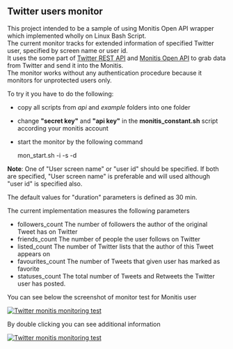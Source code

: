 ## Twitter users monitor ##

This project intended to be a sample of using Monitis Open API wrapper which implemented wholly on Linux Bash Script.  
The current monitor tracks for extended information of specified Twitter user, specified by screen name or user id.  
It uses the some part of [Twitter REST API](https://dev.twitter.com/docs/api) and [Monitis Open API](http://monitis.com/api/api.html) to grab data from Twitter and send it into the Monitis.  
The monitor works without any authentication procedure because it monitors for unprotected users only.  

To try it you have to do the following:

   - copy all scripts from _api_ and _example_ folders into one folder
   - change __"secret key"__ and __"api key"__ in the __monitis_constant.sh__ script according your monitis account
   - start the monitor by the following command

        mon_start.sh -i <user ID> -s <user screen name> -d <duration in min>

   __Note__: One of "User screen name" or "user id" should be specified. If both are specified, "User screen name" is preferable and will used although "user id" is specified also.

   The default values for "duration" parameters is defined as 30 min.

The current implementation measures the following parameters

   - followers_count     The number of followers the author of the original Tweet has on Twitter
   - friends_count       The number of people the user follows on Twitter
   - listed_count        The number of Twitter lists that the author of this Tweet appears on
   - favourites_count    The number of Tweets that given user has marked as favorite
   - statuses_count      The total number of Tweets and Retweets the Twitter user has posted.

You can see below the screenshot of monitor test for Monitis user 

<a href="http://i.imgur.com/ld98K"><img src="http://i.imgur.com/ld98K.png" title="Twitter monitis monitoring test" /></a>

By double clicking you can see additional information

<a href="http://i.imgur.com/4wWeG"><img src="http://i.imgur.com/4wWeG.png" title="Twitter monitis monitoring test" /></a>
